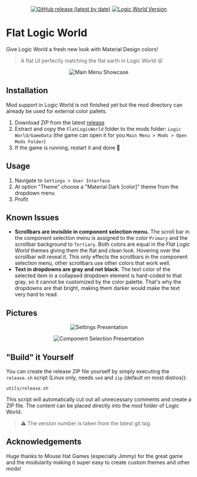 <p align="center">
  <a href="https://github.com/mastercaution/FlatLogicWorld/releases">
    <img alt="GitHub release  (latest by date)" src="https://img.shields.io/github/v/release/mastercaution/FlatLogicWorld?logo=github&style=flat-square" /></a> 
  <a href="https://logicworld.net/" >
    <img alt="Logic World Version" src="https://img.shields.io/badge/Logic%20World-v0.90.1-informational?style=flat-square" /></a>
</p>


# Flat Logic World
Give Logic World a fresh new look with Material Design colors! 

> A flat UI perfectly matching the flat earth in Logic World :stuck_out_tongue_closed_eyes:

<p align="center">
  <img alt="Main Menu Showcase" src="https://user-images.githubusercontent.com/16451370/138568334-a33af1e4-1d8e-402a-b0d1-d2ae1511e6a8.png" />
</p>


## Installation
Mod support in Logic World is not finished yet but the mod directory can already be used for external color pallets.

1. Download ZIP from the latest [release](https://github.com/mastercaution/FlatLogicWorld/releases)
2. Extract and copy the `FlatLogicWorld` folder to the mods folder: `Logic World/GameData` (the game can open it for you `Main Menu > Mods > Open Mods Folder`)
3. If the game is running, restart it and done :tada:

## Usage
1. Navigate to `Settings > User Interface`
2. At option "Theme" choose a "Material Dark [color]" theme from the dropdown menu
3. Profit

## Known Issues
- __Scrollbars are invisible in component selection menu.__ The scroll bar in the component selection menu is assigned to the color `Primary` and the scrollbar background to `Tertiary`. Both colors are equal in the _Flat Logic World_ themes giving them the flat and clean look. Hovering over the scrollbar will reveal it. This only effects the scrollbars in the component selection menu, other scrollbars use other colors that work well.
- __Text in dropdowns are gray and not black.__ The text color of the selected item in a collapsed dropdown element is hard-coded to that gray, so it cannot be customized by the color palette. That's why the dropdowns are that bright, making them darker would make the text very hard to read.

## Pictures
<p align="center">
  <img alt="Settings Presentation" src="https://user-images.githubusercontent.com/16451370/138568434-702bd290-0a4a-4c81-ace1-5cf7264599fd.gif" />
</p>

<p align="center">
  <img alt="Component Selection Presentation" src="https://user-images.githubusercontent.com/16451370/138568439-1233439a-7b93-4853-a55a-af2e60d1d299.gif" />
</p>

## "Build" it Yourself
You can create the release ZIP file yourself by simply executing the `release.sh` script (Linux only, needs `sed` and `zip` (default on most distros)):
```
utils/release.sh
```
This script will automatically cut out all unnecessary comments and create a ZIP file. The content can be placed directly into the mod folder of Logic World. 
> :warning: The version number is taken from the latest git tag.

## Acknowledgements
Huge thanks to Mouse Hat Games (especially Jimmy) for the great game and the modularity making it super easy to create custom themes and other mods!
